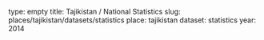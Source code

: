 type: empty
title: Tajikistan / National Statistics
slug: places/tajikistan/datasets/statistics
place: tajikistan
dataset: statistics
year: 2014
